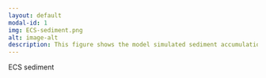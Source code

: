 ```yaml
---
layout: default
modal-id: 1
img: ECS-sediment.png
alt: image-alt
description: This figure shows the model simulated sediment accumulation rate (log10 cm/year). In this work, we used the Regional Ocean Modeling System to simulate the Huanghe and Changjiang Rivers-derived sediment transport in the Bohai, Yellow, and East China Seas. We estimated the sediment fluxes and analysed related mechanism for the sediment transport in this region. This work is in press.
---
```

ECS sediment

